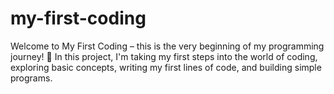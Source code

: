 # my-first-coding
Welcome to My First Coding – this is the very beginning of my programming journey! 🚀
In this project, I'm taking my first steps into the world of coding, exploring basic concepts, writing my first lines of code, and building simple programs.
